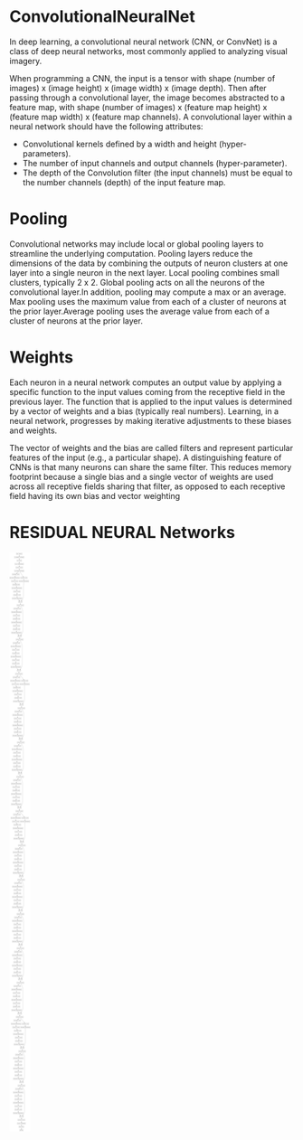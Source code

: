 # ConvolutionalNeuralNet
In deep learning, a convolutional neural network (CNN, or ConvNet) is a class of deep neural networks, most commonly applied to analyzing visual imagery.

When programming a CNN, the input is a tensor with shape (number of images) x (image height) x (image width) x (image depth). Then after passing through a convolutional layer, the image becomes abstracted to a feature map, with shape (number of images) x (feature map height) x (feature map width) x (feature map channels). A convolutional layer within a neural network should have the following attributes:

- Convolutional kernels defined by a width and height (hyper-parameters).
- The number of input channels and output channels (hyper-parameter).
- The depth of the Convolution filter (the input channels) must be equal to the number channels (depth) of the input feature map.

# Pooling
Convolutional networks may include local or global pooling layers to streamline the underlying computation. Pooling layers reduce the dimensions of the data by combining the outputs of neuron clusters at one layer into a single neuron in the next layer. Local pooling combines small clusters, typically 2 x 2. Global pooling acts on all the neurons of the convolutional layer.In addition, pooling may compute a max or an average. Max pooling uses the maximum value from each of a cluster of neurons at the prior layer.Average pooling uses the average value from each of a cluster of neurons at the prior layer.

# Weights
Each neuron in a neural network computes an output value by applying a specific function to the input values coming from the receptive field in the previous layer. The function that is applied to the input values is determined by a vector of weights and a bias (typically real numbers). Learning, in a neural network, progresses by making iterative adjustments to these biases and weights.

The vector of weights and the bias are called filters and represent particular features of the input (e.g., a particular shape). A distinguishing feature of CNNs is that many neurons can share the same filter. This reduces memory footprint because a single bias and a single vector of weights are used across all receptive fields sharing that filter, as opposed to each receptive field having its own bias and vector weighting

# RESIDUAL NEURAL Networks
![Img](https://github.com/sar1kumar/ConvolutionalNeuralNet/blob/main/model.png?raw=true)
